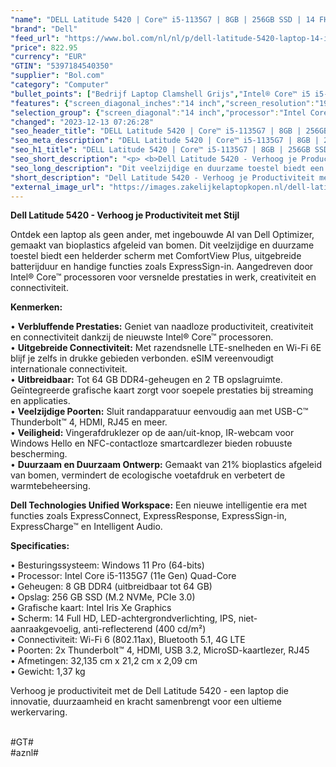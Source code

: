 ```yaml
---
"name": "DELL Latitude 5420 | Core™ i5-1135G7 | 8GB | 256GB SSD | 14 FHD | Gray | W11 Pro | Qwerty"
"brand": "Dell"
"feed_url": "https://www.bol.com/nl/nl/p/dell-latitude-5420-laptop-14-inch-256gb-ssd-intel-i5-windows-10-pro/9300000024770453"
"price": 822.95
"currency": "EUR"
"GTIN": "5397184540350"
"supplier": "Bol.com"
"category": "Computer"
"bullet_points": ["Bedrijf Laptop Clamshell Grijs","Intel® Core™ i5 i5-1135G7","35,6 cm (14\") Full HD 1920 x 1080 Pixels IPS LED backlight 16:9","8 GB DDR4-SDRAM 3200 MHz 1 x 8 GB","256 GB SSD","Intel Iris Xe Graphics","Wi-Fi 6 (802.11ax) Ethernet LAN 10,100,1000 Mbit/s Bluetooth 5.1","Lithium-Ion (Li-Ion) 63 Wh 65 W","Windows 10 Pro 64-bit"]
"features": {"screen_diagonal_inches":"14 inch","screen_resolution":"1920 x 1080 Pixels","processor_family":"Intel® Core™ i5","memory_size":"8 GB","memory_type":"DDR4-SDRAM","total_storage_space":"512 GB","operating_system":"Windows 10 Pro","battery_capacity":"63 Wh","width":"321,4 mm","depth":"212 mm","weight":"1,4 kg","graphics_card":"Intel Iris Xe Graphics"}
"selection_group": {"screen_diagonal":"14 inch","processor":"Intel Core i5","changed_price_past_3_days":false,"product_family":"Latitude"}
"changed": "2023-12-13 07:26:28"
"seo_header_title": "DELL Latitude 5420 | Core™ i5-1135G7 | 8GB | 256GB SSD | 14 FHD | Gray | W11 Pro | Qwerty"
"seo_meta_description": "DELL Latitude 5420 | Core™ i5-1135G7 | 8GB | 256GB SSD | 14 FHD | Gray | W11 Pro | Qwerty"
"seo_h1_title": "DELL Latitude 5420 | Core™ i5-1135G7 | 8GB | 256GB SSD | 14 FHD | Gray | W11 Pro | Qwerty"
"seo_short_description": "<p> <b>Dell Latitude 5420 - Verhoog je Productiviteit met Stijl</b> </p> <p> Ontdek een laptop als geen ander, met ingebouwde AI van Dell Optimizer, gemaakt van bioplastics afgeleid van bomen."
"seo_long_description": "Dit veelzijdige en duurzame toestel biedt een helderder scherm met ComfortView Plus, uitgebreide batterijduur en handige functies zoals ExpressSign-in. Aangedreven door Intel® Core™ processoren voor versnelde prestaties in werk, creativiteit en connectiviteit. </p> <p> <b>Kenmerken:</b> </p> • <b>Verbluffende Prestaties:</b> Geniet van naadloze productiviteit, creativiteit en connectiviteit dankzij de nieuwste Intel® Core™ processoren. <br /> • <b>Uitgebreide Connectiviteit:</b> Met razendsnelle LTE-snelheden en Wi-Fi 6E blijf je zelfs in drukke gebieden verbonden. eSIM vereenvoudigt internationale connectiviteit. <br /> • <b>Uitbreidbaar:</b> Tot 64 GB DDR4-geheugen en 2 TB opslagruimte. Geïntegreerde grafische kaart zorgt voor soepele prestaties bij streaming en applicaties. <br /> • <b>Veelzijdige Poorten:</b> Sluit randapparatuur eenvoudig aan met USB-C™ Thunderbolt™ 4, HDMI, RJ45 en meer. <br /> • <b>Veiligheid:</b> Vingerafdruklezer op de aan/uit-knop, IR-webcam voor Windows Hello en NFC-contactloze smartcardlezer bieden robuuste bescherming. <br /> • <b>Duurzaam en Duurzaam Ontwerp:</b> Gemaakt van 21% bioplastics afgeleid van bomen, vermindert de ecologische voetafdruk en verbetert de warmtebeheersing. <br /> <p> <b>Dell Technologies Unified Workspace:</b> Een nieuwe intelligentie era met functies zoals ExpressConnect, ExpressResponse, ExpressSign-in, ExpressCharge™ en Intelligent Audio. </p> <p> <b>Specificaties:</b> </p> • Besturingssysteem: Windows 11 Pro (64-bits) <br /> • Processor: Intel Core i5-1135G7 (11e Gen) Quad-Core <br /> • Geheugen: 8 GB DDR4 (uitbreidbaar tot 64 GB) <br /> • Opslag: 256 GB SSD (M. 2 NVMe, PCIe 3. 0) <br /> • Grafische kaart: Intel Iris Xe Graphics <br /> • Scherm: 14 Full HD, LED-achtergrondverlichting, IPS, niet-aanraakgevoelig, anti-reflecterend (400 cd/m²) <br /> • Connectiviteit: Wi-Fi 6 (802. 11ax), Bluetooth 5. 1, 4G LTE <br /> • Poorten: 2x Thunderbolt™ 4, HDMI, USB 3. 2, MicroSD-kaartlezer, RJ45 <br /> • Afmetingen: 32,135 cm x 21,2 cm x 2,09 cm <br /> • Gewicht: 1,37 kg <br /> <p> Verhoog je productiviteit met de Dell Latitude 5420 - een laptop die innovatie, duurzaamheid en kracht samenbrengt voor een ultieme werkervaring. </p> <p> <br />#GT#<br />#aznl# </p>"
"short_description": "Dell Latitude 5420 - Verhoog je Productiviteit met Stijl Ontdek een laptop als geen ander, met ingebouwde AI van Dell Optimizer, gemaakt van bioplastics afgeleid van bomen. Dit veelzijdige en duurzame toestel biedt een helderder scherm met ComfortView Plus, uitgebreide batterijduur en handige functies zoals ExpressSign-in. Aangedreven door Intel® Core™ processoren voor versnelde prestaties in werk, creativiteit en connectiviteit. Kenmerken: • Verbluffende Prestaties: Geniet van naadloze productiviteit, creativiteit en connectiviteit dankzij de nieuwste Intel® Core™ processoren. • Uitgebreide Connectiviteit: Met razendsnelle LTE-snelheden en Wi-Fi 6E blijf je zelfs in drukke gebieden verbonden. eSIM vereenvoudigt internationale connectiviteit. • Uitbreidbaar: Tot 64 GB DDR4-geheugen en 2 TB opslagruimte. Geïntegreerde grafische kaart zorgt voor soepele prestaties bij streaming en applicaties. • Veelzijdige Poorten: Sluit randapparatuur eenvoudig aan met USB-C™ Thunderbolt™ 4, HDMI, RJ45 en meer. • Veiligheid: Vingerafdruklezer op de aan/uit-knop, IR-webcam voor Windows Hello en NFC-contactloze smartcardlezer bieden robuuste bescherming. • Duurzaam en Duurzaam Ontwerp: Gemaakt van 21% bioplastics afgeleid van bomen, vermindert de ecologische voetafdruk en verbetert de warmtebeheersing. Dell Technologies Unified Workspace: Een nieuwe intelligentie era met functies zoals ExpressConnect, ExpressResponse, ExpressSign-in, ExpressCharge™ en Intelligent Audio. Specificaties: • Besturingssysteem: Windows 11 Pro (64-bits) • Processor: Intel Core i5-1135G7 (11e Gen) Quad-Core • Geheugen: 8 GB DDR4 (uitbreidbaar tot 64 GB) • Opslag: 256 GB SSD (M.2 NVMe, PCIe 3.0) • Grafische kaart: Intel Iris Xe Graphics • Scherm: 14 Full HD, LED-achtergrondverlichting, IPS, niet-aanraakgevoelig, anti-reflecterend (400 cd/m²) • Connectiviteit: Wi-Fi 6 (802.11ax), Bluetooth 5.1, 4G LTE • Poorten: 2x Thunderbolt™ 4, HDMI, USB 3.2, MicroSD-kaartlezer, RJ45 • Afmetingen: 32,135 cm x 21,2 cm x 2,09 cm • Gewicht: 1,37 kg Verhoog je productiviteit met de Dell Latitude 5420 - een laptop die innovatie, duurzaamheid en kracht samenbrengt voor een ultieme werkervaring. #GT# #aznl#"
"external_image_url": "https://images.zakelijkelaptopkopen.nl/dell-latitude-5420-laptop-14-inch-256gb-ssd-intel-i5-windows-10-pro.webp"
---
```


<p> <b>Dell Latitude 5420 - Verhoog je Productiviteit met Stijl</b> </p> <p> Ontdek een laptop als geen ander, met ingebouwde AI van Dell Optimizer, gemaakt van bioplastics afgeleid van bomen. Dit veelzijdige en duurzame toestel biedt een helderder scherm met ComfortView Plus, uitgebreide batterijduur en handige functies zoals ExpressSign-in. Aangedreven door Intel® Core™ processoren voor versnelde prestaties in werk, creativiteit en connectiviteit. </p> <p> <b>Kenmerken:</b> </p> • <b>Verbluffende Prestaties:</b> Geniet van naadloze productiviteit, creativiteit en connectiviteit dankzij de nieuwste Intel® Core™ processoren. <br /> • <b>Uitgebreide Connectiviteit:</b> Met razendsnelle LTE-snelheden en Wi-Fi 6E blijf je zelfs in drukke gebieden verbonden. eSIM vereenvoudigt internationale connectiviteit. <br /> • <b>Uitbreidbaar:</b> Tot 64 GB DDR4-geheugen en 2 TB opslagruimte. Geïntegreerde grafische kaart zorgt voor soepele prestaties bij streaming en applicaties. <br /> • <b>Veelzijdige Poorten:</b> Sluit randapparatuur eenvoudig aan met USB-C™ Thunderbolt™ 4, HDMI, RJ45 en meer. <br /> • <b>Veiligheid:</b> Vingerafdruklezer op de aan/uit-knop, IR-webcam voor Windows Hello en NFC-contactloze smartcardlezer bieden robuuste bescherming. <br /> • <b>Duurzaam en Duurzaam Ontwerp:</b> Gemaakt van 21% bioplastics afgeleid van bomen, vermindert de ecologische voetafdruk en verbetert de warmtebeheersing. <br /> <p> <b>Dell Technologies Unified Workspace:</b> Een nieuwe intelligentie era met functies zoals ExpressConnect, ExpressResponse, ExpressSign-in, ExpressCharge™ en Intelligent Audio. </p> <p> <b>Specificaties:</b> </p> • Besturingssysteem: Windows 11 Pro (64-bits) <br /> • Processor: Intel Core i5-1135G7 (11e Gen) Quad-Core <br /> • Geheugen: 8 GB DDR4 (uitbreidbaar tot 64 GB) <br /> • Opslag: 256 GB SSD (M.2 NVMe, PCIe 3.0) <br /> • Grafische kaart: Intel Iris Xe Graphics <br /> • Scherm: 14 Full HD, LED-achtergrondverlichting, IPS, niet-aanraakgevoelig, anti-reflecterend (400 cd/m²) <br /> • Connectiviteit: Wi-Fi 6 (802.11ax), Bluetooth 5.1, 4G LTE <br /> • Poorten: 2x Thunderbolt™ 4, HDMI, USB 3.2, MicroSD-kaartlezer, RJ45 <br /> • Afmetingen: 32,135 cm x 21,2 cm x 2,09 cm <br /> • Gewicht: 1,37 kg <br /> <p> Verhoog je productiviteit met de Dell Latitude 5420 - een laptop die innovatie, duurzaamheid en kracht samenbrengt voor een ultieme werkervaring. </p> <p> <br />#GT#<br />#aznl# </p>